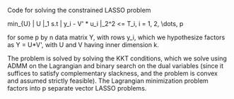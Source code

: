 Code for solving the constrained LASSO problem

min\_{U} \| U \|\_1
s.t     \| y\_i -  V' * u\_i \|\_2^2 <= T\_i, i = 1, 2, \dots, p

for some p by n data matrix Y, with rows y\_i, which we
hypothesize factors as Y = U\*V', with U and V having inner
dimension k. 

The problem is solved by solving the KKT conditions, which we
solve using ADMM on the Lagrangian and binary search on the dual
variables (since it suffices to satisfy complementary slackness,
and the problem is convex and assumed strictly feasible). The
Lagrangian minimization problem factors into p separate vector
LASSO problems.
